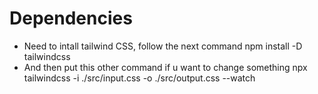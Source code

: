 # Dependencies
- Need to intall tailwind CSS, follow the next command
  npm install -D tailwindcss
- And then put this other command if u want to change something
  npx tailwindcss -i ./src/input.css -o ./src/output.css --watch
